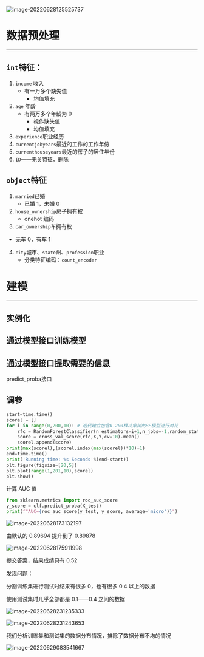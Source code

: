 ![image-20220628125525737](https://wangleidetuchuang.oss-cn-beijing.aliyuncs.com/img/image-20220628125525737.png)

# 数据预处理

---

## `int`特征：

1. `income` 收入
   - 有一万多个缺失值
     - 均值填充
2. `age` 年龄
   - 有两万多个年龄为 0
     - 视作缺失值
     - 均值填充
3. `experience`职业经历
4. `currentjobyears`最近的工作的工作年份
5. `currenthouseyears`最近的房子的居住年份
6. `ID`——无关特征，删除

## `object`特征

1. `married`已婚
   - 已婚 1，未婚 0
2. `house_ownership`房子拥有权
   - onehot 编码
3.  `car_ownership`车拥有权
   - 无车 0，有车 1
4. `city`城市、`state`州、`profession`职业
   - 分类特征编码：`count_encoder`

# 建模

---

## 实例化





## 通过模型接口训练模型





## 通过模型接口提取需要的信息

predict_proba接口



## 调参

```python
start=time.time()
scorel = []
for i in range(0,200,10): # 迭代建立包含0-200棵决策树的RF模型进行对比
    rfc = RandomForestClassifier(n_estimators=i+1,n_jobs=-1,random_state=90)
    score = cross_val_score(rfc,X,Y,cv=10).mean()
    scorel.append(score)
print(max(scorel),(scorel.index(max(scorel))*10)+1)
end=time.time()
print('Running time: %s Seconds'%(end-start))
plt.figure(figsize=[20,5])
plt.plot(range(1,201,10),scorel)
plt.show()
```

计算 AUC 值

```python
from sklearn.metrics import roc_auc_score
y_score = clf.predict_proba(X_test)
print(f"AUC={roc_auc_score(y_test, y_score, average='micro')}")
```

![image-20220628173132197](https://wangleidetuchuang.oss-cn-beijing.aliyuncs.com/img/image-20220628173132197.png)

由默认的 0.89694 提升到了 0.89878

![image-20220628175911998](https://wangleidetuchuang.oss-cn-beijing.aliyuncs.com/img/image-20220628175911998.png)

提交答案，结果成绩只有 0.52



发现问题：

分割训练集进行测试时结果有很多 0，也有很多 0.4 以上的数据

使用测试集时几乎全部都是 0.1——0.4 之间的数据

![image-20220628231235333](https://wangleidetuchuang.oss-cn-beijing.aliyuncs.com/img/image-20220628231235333.png)

![image-20220628231243653](https://wangleidetuchuang.oss-cn-beijing.aliyuncs.com/img/image-20220628231243653.png)

我们分析训练集和测试集的数据分布情况，排除了数据分布不均的情况

![image-20220629083541667](https://wangleidetuchuang.oss-cn-beijing.aliyuncs.com/img/image-20220629083541667.png)